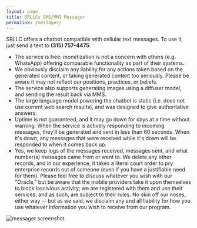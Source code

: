 ```yaml
---
layout: page
title: SRLLCs SMS/MMS Messager
permalink: /messager/
---
```

SRLLC offers a chatbot compatible with cellular text messages.  To use it, just send a text to **(315) 757-4475**.

- The service is free: monetization is not a concern with others (e.g. WhatsApp) offering comparable functionality as part of their systems.
- We obviously disclaim any liability for any actions taken based on the generated content, or taking generated content too seriously. Please be aware it may not reflect our positions, practices, or beliefs.
- The service also supports generating images using a diffuser model, and sending the result back via MMS.
- The large language model powering the chatbot is static (i.e. does not use current web search results), and was designed to give authoritative answers.
- Uptime is not guaranteed, and it may go down for days at a time without warning. When the service is actively responding to incoming messages, they'll be generated and sent in less than 60 seconds. When it's down, any messages that were received while it's down will be responded to when it comes back up.
- Yes, we keep logs of the messages received, messages sent, and what number(s) messages came from or went to. We delete any other records, and in our experience, it takes a literal court order to pry enterprise records out of someone (even if you have a justifiable need for them). Please feel free to discuss whatever you wish with our "Oracle," but be aware that the mobile providers take it upon themselves to block lascivious activity; we are registered with them and use their services, and as such, are subject to their rules. No skin off our noses, either way -- but as we said, we disclaim any and all liability for how you use whatever information you wish to receive from our program.

<section><div class="image"><img src="{{site.baseurl}}/images/screenshot-messager.png" alt="messager screenshot" class="editable"/></div></section>
